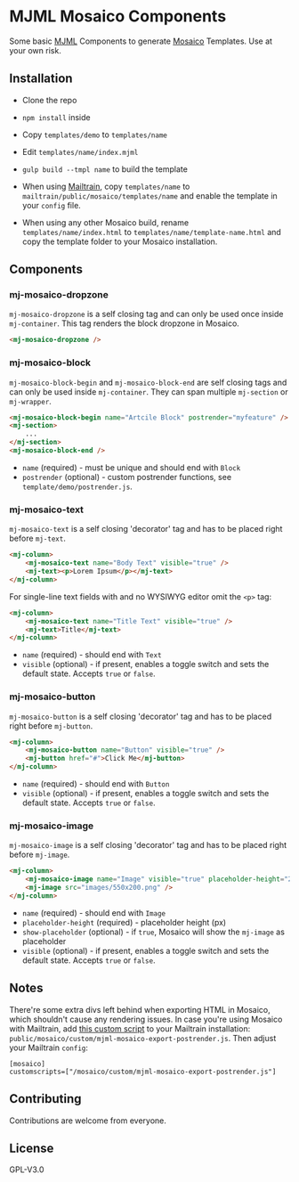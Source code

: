# MJML Mosaico Components

Some basic [MJML](https://github.com/mjmlio/mjml) Components to generate [Mosaico](https://github.com/voidlabs/mosaico) Templates. Use at your own risk.

## Installation

* Clone the repo
* `npm install` inside


* Copy `templates/demo` to `templates/name`
* Edit `templates/name/index.mjml`
* `gulp build --tmpl name` to build the template


* When using [Mailtrain](https://github.com/Mailtrain-org/mailtrain), copy `templates/name` to `mailtrain/public/mosaico/templates/name` and enable the template in your `config` file.
* When using any other Mosaico build, rename `templates/name/index.html` to `templates/name/template-name.html` and copy the template folder to your Mosaico installation.


## Components

### mj-mosaico-dropzone

`mj-mosaico-dropzone` is a self closing tag and can only be used once inside  `mj-container`. This tag renders the block dropzone in Mosaico.

```html
<mj-mosaico-dropzone />
```

### mj-mosaico-block

`mj-mosaico-block-begin` and `mj-mosaico-block-end` are self closing tags and can only be used inside  `mj-container`. They can span multiple `mj-section` or `mj-wrapper`.

```html
<mj-mosaico-block-begin name="Artcile Block" postrender="myfeature" />
<mj-section>
    ...
</mj-section>
<mj-mosaico-block-end />
```

* `name` (required) - must be unique and should end with `Block`
* `postrender` (optional) - custom postrender functions, see `template/demo/postrender.js`.


### mj-mosaico-text

`mj-mosaico-text` is a self closing 'decorator' tag and has to be placed right before `mj-text`.

```html
<mj-column>
    <mj-mosaico-text name="Body Text" visible="true" />
    <mj-text><p>Lorem Ipsum</p></mj-text>
</mj-column>
```

For single-line text fields with and no WYSIWYG editor omit the `<p>` tag:  

```html
<mj-column>
    <mj-mosaico-text name="Title Text" visible="true" />
    <mj-text>Title</mj-text>
</mj-column>
```

* `name` (required) - should end with `Text`
* `visible` (optional) - if present, enables a toggle switch and sets the default state. Accepts `true` or `false`.


### mj-mosaico-button

`mj-mosaico-button` is a self closing 'decorator' tag and has to be placed right before `mj-button`.

```html
<mj-column>
    <mj-mosaico-button name="Button" visible="true" />
    <mj-button href="#">Click Me</mj-button>
</mj-column>
```

* `name` (required) - should end with `Button`
* `visible` (optional) - if present, enables a toggle switch and sets the default state. Accepts `true` or `false`.

### mj-mosaico-image

`mj-mosaico-image` is a self closing 'decorator' tag and has to be placed right before `mj-image`.

```html
<mj-column>
    <mj-mosaico-image name="Image" visible="true" placeholder-height="200" show-placeholder="true"/>
    <mj-image src="images/550x200.png" />
</mj-column>
```

* `name` (required) - should end with `Image`
* `placeholder-height` (required) - placeholder height (px)
* `show-placeholder` (optional) - if `true`, Mosaico will show the `mj-image` as placeholder
* `visible` (optional) - if present, enables a toggle switch and sets the default state. Accepts `true` or `false`.


## Notes

There're some extra divs left behind when exporting HTML in Mosaico, which shouldn't cause any rendering issues. In case you're using Mosaico with Mailtrain, add [this custom script](https://cdn.rawgit.com/witzig/7fd4218033668b920427f3204586773a/raw/adb2571e312e8a4369ee97463ff65f744e64ec98/mjml-mosaico-export-postrender.js) to your Mailtrain installation: `public/mosaico/custom/mjml-mosaico-export-postrender.js`. Then adjust your Mailtrain `config`:

```
[mosaico]
customscripts=["/mosaico/custom/mjml-mosaico-export-postrender.js"]
```


## Contributing

Contributions are welcome from everyone.

## License

GPL-V3.0
